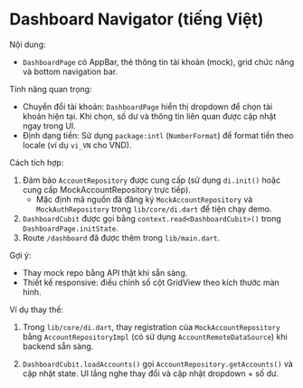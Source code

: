 # Dashboard Navigator (tiếng Việt)

Nội dung:
- `DashboardPage` có AppBar, thẻ thông tin tài khoản (mock), grid chức năng và bottom navigation bar.

Tính năng quan trọng:
- Chuyển đổi tài khoản: `DashboardPage` hiển thị dropdown để chọn tài khoản hiện tại. Khi chọn, số dư và thông tin liên quan được cập nhật ngay trong UI.
- Định dạng tiền: Sử dụng `package:intl` (`NumberFormat`) để format tiền theo locale (ví dụ `vi_VN` cho VND).

Cách tích hợp:
1. Đảm bảo `AccountRepository` được cung cấp (sử dụng `di.init()` hoặc cung cấp MockAccountRepository trực tiếp).
	- Mặc định mã nguồn đã đăng ký `MockAccountRepository` và `MockAuthRepository` trong `lib/core/di.dart` để tiện chạy demo.
2. `DashboardCubit` được gọi bằng `context.read<DashboardCubit>()` trong `DashboardPage.initState`.
3. Route `/dashboard` đã được thêm trong `lib/main.dart`.

Gợi ý:
- Thay mock repo bằng API thật khi sẵn sàng.
- Thiết kế responsive: điều chỉnh số cột GridView theo kích thước màn hình.

Ví dụ thay thế:

1. Trong `lib/core/di.dart`, thay registration của `MockAccountRepository` bằng `AccountRepositoryImpl` (có sử dụng `AccountRemoteDataSource`) khi backend sẵn sàng.

2. `DashboardCubit.loadAccounts()` gọi `AccountRepository.getAccounts()` và cập nhật state. UI lắng nghe thay đổi và cập nhật dropdown + số dư.


